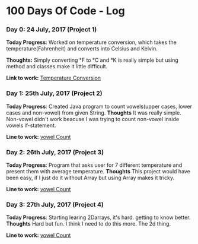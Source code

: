# 100 Days Of Code - Log

### Day 0: 24 July, 2017 (Project 1)
**Today Progress**: Worked on temperature conversion, which takes the temperature(Fahrenheit) and converts into
 Celsius and Kelvin. 

**Thoughts:** Simply converting °F to °C and °K is really simple but using method and classes make it little difficult. 

**Link to work:** [Temperature Conversion](src/Temperature.java)

### Day 1: 25th July, 2017 (Project 2)
**Today Progress**: Created Java program to count vowels(upper cases, lower cases and non-vowel) from given String. 
**Thoughts** It was really simple. Non-vowel didn't work beacuse I was trying to count non-vowel inside vowels if-statement. 

**Line to work:** [vowel Count](src/CountVowels.java)

### Day 2: 26th July, 2017 (Project 3)
**Today Progress**: Program that asks user for 7 different temperature and present them with 
 average temperature. 
**Thoughts** This project would have been easy, if I just do it without Array but
using Array makes it tricky.

**Line to work:** [vowel Count](src/enhancedForArray.java)

### Day 3: 27th July, 2017 (Project 4)
**Today Progress**: Starting learing 2Darrays, it's hard. getting to know better. 
**Thoughts** Hard but fun. I think I need to do this more. The 2d thing.

**Line to work:** [vowel Count](src/TwoDArrays.java)